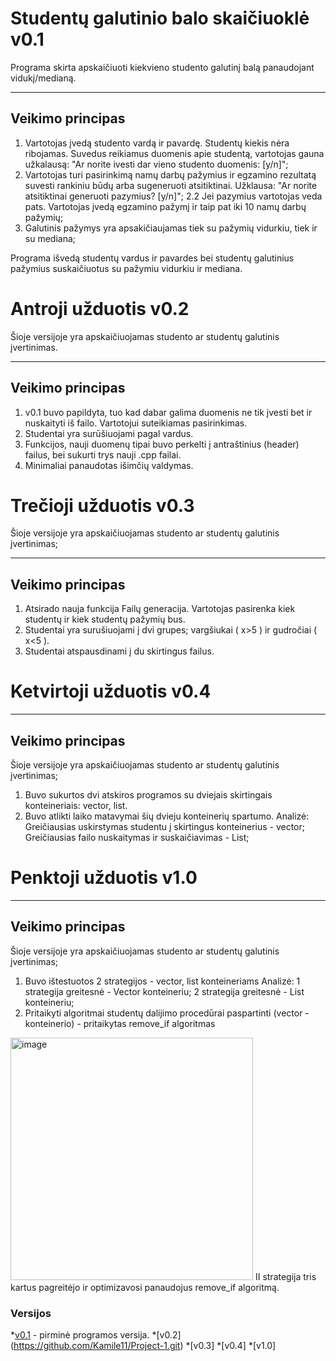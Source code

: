 # Studentų galutinio balo skaičiuoklė v0.1 #
Programa skirta apskaičiuoti kiekvieno studento galutinį balą panaudojant vidukį/medianą.

- - - 
## Veikimo principas ##
1. Vartotojas įvedą studento vardą ir pavardę. Studentų kiekis nėra ribojamas. Suvedus reikiamus duomenis apie studentą, vartotojas gauna užkalausą: "Ar norite ivesti dar vieno studento duomenis: [y/n]";
2. Vartotojas turi pasirinkimą namų darbų pažymius ir egzamino rezultatą suvesti rankiniu būdų arba sugeneruoti atsitiktinai. Užklausa:  "Ar norite atsitiktinai generuoti pazymius? [y/n]";
  2.2 Jei pazymius vartotojas veda pats. Vartotojas įvedą egzamino pažymį ir taip pat iki 10 namų darbų pažymių;
3. Galutinis pažymys yra apsakičiaujamas tiek su pažymių vidurkiu, tiek ir su mediana;

Programa išvedą studentų vardus ir pavardes bei studentų galutinius pažymius suskaičiuotus su pažymiu vidurkiu ir mediana.

# Antroji užduotis v0.2 #
Šioje versijoje yra apskaičiuojamas studento ar studentų galutinis įvertinimas.

- - - 
## Veikimo principas ##
1. v0.1 buvo papildyta, tuo kad dabar galima duomenis ne tik įvesti bet ir nuskaityti iš failo. Vartotojui suteikiamas pasirinkimas.
2. Studentai yra surūšiuojami pagal vardus.
3. Funkcijos, nauji duomenų tipai buvo perkelti į antraštinius (header) failus, bei sukurti trys nauji .cpp failai.
4. Minimaliai panaudotas išimčių valdymas.

# Trečioji užduotis v0.3 #
Šioje versijoje yra apskaičiuojamas studento ar studentų galutinis įvertinimas;

- - - 
## Veikimo principas ##
1. Atsirado nauja funkcija Failų generacija. Vartotojas pasirenka kiek studentų ir kiek studentų pažymių bus.
2. Studentai yra surušiuojami į dvi grupes; vargšiukai ( x>5 ) ir gudročiai ( x<5 ).
3. Studentai atspausdinami į du skirtingus failus.

# Ketvirtoji užduotis v0.4 #

- - - 
## Veikimo principas ##
Šioje versijoje yra apskaičiuojamas studento ar studentų galutinis įvertinimas;
1. Buvo sukurtos dvi atskiros programos su dviejais skirtingais konteineriais: vector, list.
2. Buvo atlikti laiko matavymai šių dvieju konteinerių spartumo.
Analizė: 
Greičiausias uskirstymas studentu į skirtingus konteinerius - vector;
Greičiausias failo nuskaitymas ir suskaičiavimas - List;

# Penktoji užduotis v1.0 #

- - - 
## Veikimo principas ##
Šioje versijoje yra apskaičiuojamas studento ar studentų galutinis įvertinimas;
1. Buvo ištestuotos 2 strategijos - vector, list konteineriams
Analizė:
1 strategija greitesnė - Vector konteineriu;
2 strategija greitesnė - List konteineriu;
2. Pritaikyti algoritmai studentų dalijimo procedūrai paspartinti (vector - konteinerio) - pritaikytas remove_if algoritmas
<img width="388" alt="image" src="https://user-images.githubusercontent.com/99173750/163716564-6bca804b-2c73-4843-b267-342249a44af4.png">
II strategija tris kartus pagreitėjo ir optimizavosi panaudojus remove_if algoritmą.

### Versijos ###
*[v0.1](https://github.com/Kamile11/Project-1.git) - pirminė programos versija.
*[v0.2] (https://github.com/Kamile11/Project-1.git)
*[v0.3]
*[v0.4]
*[v1.0]

